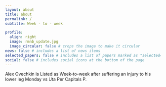 ```yaml
---
layout: about
title: about
permalink: /
subtitle: Week - to - week

profile:
  align: right
  image: rmnb_update.jpg
  image_circular: false # crops the image to make it circular
news: false # includes a list of news items
selected_papers: false # includes a list of papers marked as "selected={true}"
social: false # includes social icons at the bottom of the page
---
```


Alex Ovechkin is Listed as Week-to-week after suffering an injury to his lower leg Monday vs Uta Per Capitals P.
